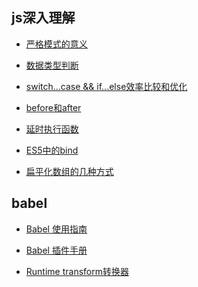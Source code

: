 ## js深入理解
- [严格模式的意义](https://github.com/dushao103500/blog/blob/master/js/strict.md)

- [数据类型判断](https://github.com/dushao103500/blog/blob/master/js//typeCheck.md)

- [switch...case && if...else效率比较和优化](https://github.com/dushao103500/blog/blob/master/js/judgeCompare.md)

- [before和after]()

- [延时执行函数]()

- [ES5中的bind]()

- [扁平化数组的几种方式](https://github.com/dushao103500/blog/blob/master/js/arrayToOne.md)

## babel
- [Babel 使用指南](https://shenbao.github.io/ishehui/html/React/Babel%E4%BD%BF%E7%94%A8%E6%8C%87%E5%8D%97.html)

- [Babel 插件手册](https://github.com/thejameskyle/babel-handbook/blob/master/translations/zh-Hans/plugin-handbook.md#toc-visitors)

- [Runtime transform转换器](https://github.com/dushao103500/blog/blob/master/babel/runtime.md)